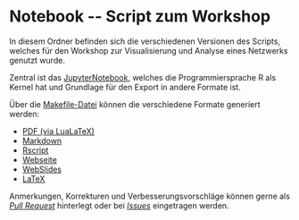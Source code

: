 # Notebook -- Script zum Workshop

In diesem Ordner befinden sich die verschiedenen Versionen des Scripts,
welches für den Workshop zur Visualisierung und Analyse eines Netzwerks genutzt wurde.

Zentral ist das [JupyterNotebook](das-versprechen-der-vernetzung.ipynb), welches die Programmiersprache R als Kernel hat und Grundlage für den Export in andere Formate ist.

Über die [Makefile-Datei](makefile) können die verschiedene Formate generiert werden:

* [PDF (via LuaLaTeX)](das-versprechen-der-vernetzung.pdf)
* [Markdown](das-versprechen-der-vernetzung.md)
* [Rscript](das-versprechen-der-vernetzung.r)
* [Webseite](das-versprechen-der-vernetzung.html)
* [WebSlides](das-versprechen-der-vernetzung.slides.html)
* [LaTeX](das-versprechen-der-vernetzung.tex)

Anmerkungen, Korrekturen und Verbesserungsvorschläge können gerne als [*Pull Request*](https://github.com/LukasCBossert/das-versprechen-der-vernetzung/pulls) hinterlegt oder bei [*Issues*](https://github.com/LukasCBossert/das-versprechen-der-vernetzung/issues) eingetragen werden.